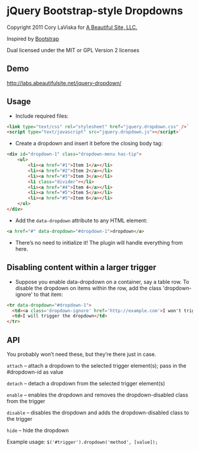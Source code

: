 # jQuery Bootstrap-style Dropdowns #

Copyright 2011 Cory LaViska for [A Beautiful Site, LLC.](http://abeautifulsite.net/)

Inspired by [Bootstrap](http://twitter.github.com/bootstrap/javascript.html#dropdowns)

Dual licensed under the MIT or GPL Version 2 licenses

## Demo ##

http://labs.abeautifulsite.net/jquery-dropdown/

## Usage ##

* Include required files:

```html
<link type="text/css" rel="stylesheet" href="jquery.dropdown.css" />`
<script type="text/javascript" src="jquery.dropdown.js"></script>`
```

* Create a dropdown and insert it before the closing body tag:

```html
<div id="dropdown-1" class="dropdown-menu has-tip">
    <ul>
        <li><a href="#1">Item 1</a></li>
        <li><a href="#2">Item 2</a></li>
        <li><a href="#3">Item 3</a></li>
        <li class="divider"></li>
        <li><a href="#4">Item 4</a></li>
        <li><a href="#5">Item 5</a></li>
        <li><a href="#5">Item 6</a></li>
    </ul>
</div>
```

* Add the `data-dropdown` attribute to any HTML element:

```html
<a href="#" data-dropdown="#dropdown-1">dropdown</a>
```

* There’s no need to initialize it! The plugin will handle everything from here.

## Disabling content within a larger trigger ##

* Suppose you enable data-dropdown on a container, say a table row. To disable the dropdown on items within the row, add the class 'dropdown-ignore' to that item:

```html
<tr data-dropdown="#dropdown-1">
  <td><a class='dropdown-ignore' href='http://example.com'>I won't trigger the dropdown</a></td>
  <td>I will trigger the dropdown</td>
</tr>
```

## API ##

You probably won’t need these, but they’re there just in case.

`attach` – attach a dropdown to the selected trigger element(s); pass in the #dropdown-id as value

`detach` – detach a dropdown from the selected trigger element(s)

`enable` – enables the dropdown and removes the dropdown-disabled class from the trigger

`disable` – disables the dropdown and adds the dropdown-disabled class to the trigger

`hide` – hide the dropdown

Example usage: `$('#trigger').dropdown('method', [value]);`